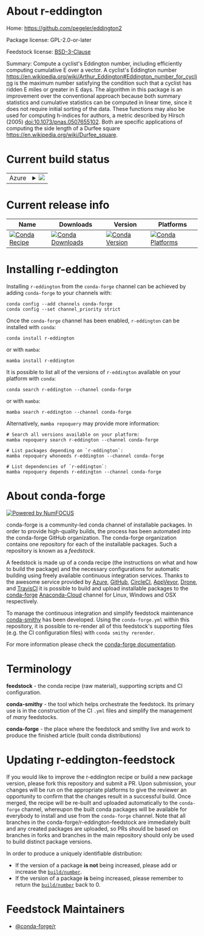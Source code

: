 About r-eddington
=================

Home: https://github.com/pegeler/eddington2

Package license: GPL-2.0-or-later

Feedstock license: [BSD-3-Clause](https://github.com/conda-forge/r-eddington-feedstock/blob/main/LICENSE.txt)

Summary: Compute a cyclist's Eddington number, including efficiently computing cumulative E over a vector. A cyclist's Eddington number <https://en.wikipedia.org/wiki/Arthur_Eddington#Eddington_number_for_cycling> is the maximum number satisfying the condition such that a cyclist has ridden E miles or greater in E days. The algorithm in this package is an improvement over the conventional approach because both summary statistics and cumulative statistics can be computed in linear time, since it does not require initial sorting of the data. These functions may also be used for computing h-indices for authors, a metric described by Hirsch (2005) <doi:10.1073/pnas.0507655102>. Both are specific applications of computing the side length of a Durfee square <https://en.wikipedia.org/wiki/Durfee_square>.

Current build status
====================


<table>
    
  <tr>
    <td>Azure</td>
    <td>
      <details>
        <summary>
          <a href="https://dev.azure.com/conda-forge/feedstock-builds/_build/latest?definitionId=11860&branchName=main">
            <img src="https://dev.azure.com/conda-forge/feedstock-builds/_apis/build/status/r-eddington-feedstock?branchName=main">
          </a>
        </summary>
        <table>
          <thead><tr><th>Variant</th><th>Status</th></tr></thead>
          <tbody><tr>
              <td>linux_64_r_base4.1</td>
              <td>
                <a href="https://dev.azure.com/conda-forge/feedstock-builds/_build/latest?definitionId=11860&branchName=main">
                  <img src="https://dev.azure.com/conda-forge/feedstock-builds/_apis/build/status/r-eddington-feedstock?branchName=main&jobName=linux&configuration=linux_64_r_base4.1" alt="variant">
                </a>
              </td>
            </tr><tr>
              <td>linux_64_r_base4.2</td>
              <td>
                <a href="https://dev.azure.com/conda-forge/feedstock-builds/_build/latest?definitionId=11860&branchName=main">
                  <img src="https://dev.azure.com/conda-forge/feedstock-builds/_apis/build/status/r-eddington-feedstock?branchName=main&jobName=linux&configuration=linux_64_r_base4.2" alt="variant">
                </a>
              </td>
            </tr><tr>
              <td>osx_64_r_base4.1</td>
              <td>
                <a href="https://dev.azure.com/conda-forge/feedstock-builds/_build/latest?definitionId=11860&branchName=main">
                  <img src="https://dev.azure.com/conda-forge/feedstock-builds/_apis/build/status/r-eddington-feedstock?branchName=main&jobName=osx&configuration=osx_64_r_base4.1" alt="variant">
                </a>
              </td>
            </tr><tr>
              <td>osx_64_r_base4.2</td>
              <td>
                <a href="https://dev.azure.com/conda-forge/feedstock-builds/_build/latest?definitionId=11860&branchName=main">
                  <img src="https://dev.azure.com/conda-forge/feedstock-builds/_apis/build/status/r-eddington-feedstock?branchName=main&jobName=osx&configuration=osx_64_r_base4.2" alt="variant">
                </a>
              </td>
            </tr><tr>
              <td>win_64</td>
              <td>
                <a href="https://dev.azure.com/conda-forge/feedstock-builds/_build/latest?definitionId=11860&branchName=main">
                  <img src="https://dev.azure.com/conda-forge/feedstock-builds/_apis/build/status/r-eddington-feedstock?branchName=main&jobName=win&configuration=win_64_" alt="variant">
                </a>
              </td>
            </tr>
          </tbody>
        </table>
      </details>
    </td>
  </tr>
</table>

Current release info
====================

| Name | Downloads | Version | Platforms |
| --- | --- | --- | --- |
| [![Conda Recipe](https://img.shields.io/badge/recipe-r--eddington-green.svg)](https://anaconda.org/conda-forge/r-eddington) | [![Conda Downloads](https://img.shields.io/conda/dn/conda-forge/r-eddington.svg)](https://anaconda.org/conda-forge/r-eddington) | [![Conda Version](https://img.shields.io/conda/vn/conda-forge/r-eddington.svg)](https://anaconda.org/conda-forge/r-eddington) | [![Conda Platforms](https://img.shields.io/conda/pn/conda-forge/r-eddington.svg)](https://anaconda.org/conda-forge/r-eddington) |

Installing r-eddington
======================

Installing `r-eddington` from the `conda-forge` channel can be achieved by adding `conda-forge` to your channels with:

```
conda config --add channels conda-forge
conda config --set channel_priority strict
```

Once the `conda-forge` channel has been enabled, `r-eddington` can be installed with `conda`:

```
conda install r-eddington
```

or with `mamba`:

```
mamba install r-eddington
```

It is possible to list all of the versions of `r-eddington` available on your platform with `conda`:

```
conda search r-eddington --channel conda-forge
```

or with `mamba`:

```
mamba search r-eddington --channel conda-forge
```

Alternatively, `mamba repoquery` may provide more information:

```
# Search all versions available on your platform:
mamba repoquery search r-eddington --channel conda-forge

# List packages depending on `r-eddington`:
mamba repoquery whoneeds r-eddington --channel conda-forge

# List dependencies of `r-eddington`:
mamba repoquery depends r-eddington --channel conda-forge
```


About conda-forge
=================

[![Powered by
NumFOCUS](https://img.shields.io/badge/powered%20by-NumFOCUS-orange.svg?style=flat&colorA=E1523D&colorB=007D8A)](https://numfocus.org)

conda-forge is a community-led conda channel of installable packages.
In order to provide high-quality builds, the process has been automated into the
conda-forge GitHub organization. The conda-forge organization contains one repository
for each of the installable packages. Such a repository is known as a *feedstock*.

A feedstock is made up of a conda recipe (the instructions on what and how to build
the package) and the necessary configurations for automatic building using freely
available continuous integration services. Thanks to the awesome service provided by
[Azure](https://azure.microsoft.com/en-us/services/devops/), [GitHub](https://github.com/),
[CircleCI](https://circleci.com/), [AppVeyor](https://www.appveyor.com/),
[Drone](https://cloud.drone.io/welcome), and [TravisCI](https://travis-ci.com/)
it is possible to build and upload installable packages to the
[conda-forge](https://anaconda.org/conda-forge) [Anaconda-Cloud](https://anaconda.org/)
channel for Linux, Windows and OSX respectively.

To manage the continuous integration and simplify feedstock maintenance
[conda-smithy](https://github.com/conda-forge/conda-smithy) has been developed.
Using the ``conda-forge.yml`` within this repository, it is possible to re-render all of
this feedstock's supporting files (e.g. the CI configuration files) with ``conda smithy rerender``.

For more information please check the [conda-forge documentation](https://conda-forge.org/docs/).

Terminology
===========

**feedstock** - the conda recipe (raw material), supporting scripts and CI configuration.

**conda-smithy** - the tool which helps orchestrate the feedstock.
                   Its primary use is in the construction of the CI ``.yml`` files
                   and simplify the management of *many* feedstocks.

**conda-forge** - the place where the feedstock and smithy live and work to
                  produce the finished article (built conda distributions)


Updating r-eddington-feedstock
==============================

If you would like to improve the r-eddington recipe or build a new
package version, please fork this repository and submit a PR. Upon submission,
your changes will be run on the appropriate platforms to give the reviewer an
opportunity to confirm that the changes result in a successful build. Once
merged, the recipe will be re-built and uploaded automatically to the
`conda-forge` channel, whereupon the built conda packages will be available for
everybody to install and use from the `conda-forge` channel.
Note that all branches in the conda-forge/r-eddington-feedstock are
immediately built and any created packages are uploaded, so PRs should be based
on branches in forks and branches in the main repository should only be used to
build distinct package versions.

In order to produce a uniquely identifiable distribution:
 * If the version of a package **is not** being increased, please add or increase
   the [``build/number``](https://docs.conda.io/projects/conda-build/en/latest/resources/define-metadata.html#build-number-and-string).
 * If the version of a package **is** being increased, please remember to return
   the [``build/number``](https://docs.conda.io/projects/conda-build/en/latest/resources/define-metadata.html#build-number-and-string)
   back to 0.

Feedstock Maintainers
=====================

* [@conda-forge/r](https://github.com/conda-forge/r/)

